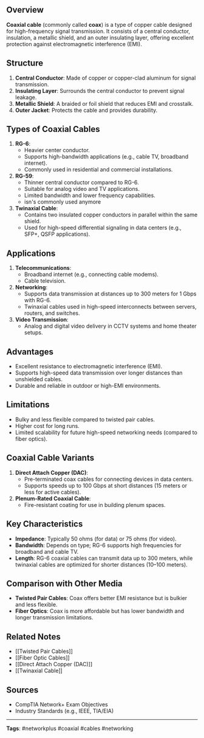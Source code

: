 ## Overview
**Coaxial cable** (commonly called **coax**) is a type of copper cable designed for high-frequency signal transmission. It consists of a central conductor, insulation, a metallic shield, and an outer insulating layer, offering excellent protection against electromagnetic interference (EMI).

## Structure
1. **Central Conductor**: Made of copper or copper-clad aluminum for signal transmission.
2. **Insulating Layer**: Surrounds the central conductor to prevent signal leakage.
3. **Metallic Shield**: A braided or foil shield that reduces EMI and crosstalk.
4. **Outer Jacket**: Protects the cable and provides durability.

## Types of Coaxial Cables
1. **RG-6**:
   - Heavier center conductor.
   - Supports high-bandwidth applications (e.g., cable TV, broadband internet).
   - Commonly used in residential and commercial installations.
2. **RG-59**:
   - Thinner central conductor compared to RG-6.
   - Suitable for analog video and TV applications.
   - Limited bandwidth and lower frequency capabilities.
   - isn's commonly used anymore 
1. **Twinaxial Cable**:
   - Contains two insulated copper conductors in parallel within the same shield.
   - Used for high-speed differential signaling in data centers (e.g., SFP+, QSFP applications).

## Applications
1. **Telecommunications**:
   - Broadband internet (e.g., connecting cable modems).
   - Cable television.
2. **Networking**:
   - Supports data transmission at distances up to 300 meters for 1 Gbps with RG-6.
   - Twinaxial cables used in high-speed interconnects between servers, routers, and switches.
3. **Video Transmission**:
   - Analog and digital video delivery in CCTV systems and home theater setups.

## Advantages
- Excellent resistance to electromagnetic interference (EMI).
- Supports high-speed data transmission over longer distances than unshielded cables.
- Durable and reliable in outdoor or high-EMI environments.

## Limitations
- Bulky and less flexible compared to twisted pair cables.
- Higher cost for long runs.
- Limited scalability for future high-speed networking needs (compared to fiber optics).

## Coaxial Cable Variants
1. **Direct Attach Copper (DAC)**:
   - Pre-terminated coax cables for connecting devices in data centers.
   - Supports speeds up to 100 Gbps at short distances (15 meters or less for active cables).
2. **Plenum-Rated Coaxial Cable**:
   - Fire-resistant coating for use in building plenum spaces.

## Key Characteristics
- **Impedance**: Typically 50 ohms (for data) or 75 ohms (for video).
- **Bandwidth**: Depends on type; RG-6 supports high frequencies for broadband and cable TV.
- **Length**: RG-6 coaxial cables can transmit data up to 300 meters, while twinaxial cables are optimized for shorter distances (10–100 meters).

## Comparison with Other Media
- **Twisted Pair Cables**: Coax offers better EMI resistance but is bulkier and less flexible.
- **Fiber Optics**: Coax is more affordable but has lower bandwidth and longer transmission limitations.

## Related Notes
- [[Twisted Pair Cables]]
- [[Fiber Optic Cables]]
- [[Direct Attach Copper (DAC)]]
- [[Twinaxial Cable]]

## Sources
- CompTIA Network+ Exam Objectives
- Industry Standards (e.g., IEEE, TIA/EIA)

---

**Tags**: #networkplus #coaxial #cables #networking
